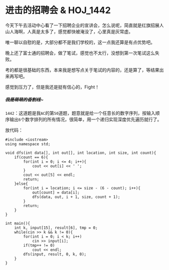 # 进击的招聘会 & HOJ_1442  

今天下午去活动中心看了一下招聘企业的宣讲会，怎么说呢，简直就是红旗招展人山人海啊，人真是太多了，感觉都快被淹没了，心里真是灰常虚。  

唯一聊以自慰的是，大部分都不是我们学校的，这一点我还算是有点优势吧。  

晚上还了富士通的招聘会，做了笔试，感觉也不太行，没想到第一次笔试这么失败。  

考的都是很基础的东西，本来我是想写点关于笔试的内容的，还是算了，等结果出来再写吧。  

感觉到压力了，但是我还是挺有信心的，Fight！  

##### ~~~~~~~~~~~~我是萌萌的昏割线~~~~~~~~~~~~~  

```1442```：这道题是我```AC```的第```50```道题，题意就是给一个任意长的数字序列，按输入顺序输出```6```个数字排列的所有情况，很简单，用一个递归实现深度优先遍历就行了。  

放代码：  

    #include <iostream>
    using namespace std;
    
    void dfs(int data[], int out[], int location, int size, int count){
        if(count == 6){
            for(int i = 0; i <= 4; i++){
                cout << out[i] << ' ';
            }
            cout << out[5] << endl;
            return;
        }else{
            for(int i = location; i <= size - (6 - count); i++){
                out[count] = data[i];
                dfs(data, out, i + 1, size, count + 1);
            }
            return;
        }
    }
    
    int main(){
        int k, input[15], result[6], tmp = 0;
        while(cin >> k && k != 0){
            for(int i = 0; i < k; i++)
                cin >> input[i];
            if(tmp++ != 0)
                cout << endl;
            dfs(input, result, 0, k, 0);
        }
    }
